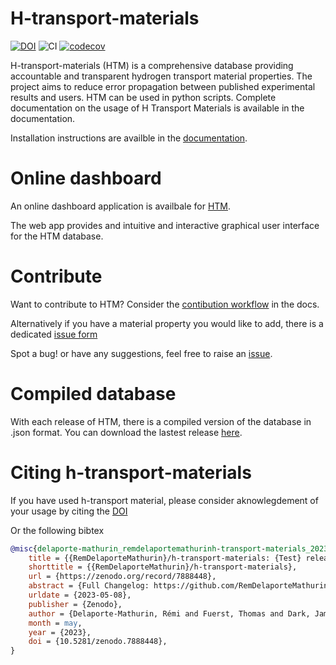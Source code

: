 # H-transport-materials
[![DOI](https://zenodo.org/badge/488195123.svg)](https://zenodo.org/badge/latestdoi/488195123)
![CI](https://github.com/RemDelaporteMathurin/h_transport_materials/actions/workflows/ci.yml/badge.svg)
[![codecov](https://codecov.io/github/RemDelaporteMathurin/h-transport-materials/branch/main/graph/badge.svg?token=zroa7Y8If6)](https://codecov.io/github/RemDelaporteMathurin/h-transport-materials)

H-transport-materials (HTM) is a comprehensive database providing accountable and transparent hydrogen transport material properties. The project aims to reduce error propagation between published experimental results and users. HTM can be used in python scripts. Complete documentation on the usage of H Transport Materials is available in the documentation.

Installation instructions are availble in the [documentation](https://h-transport-materials.readthedocs.io/en/latest/getting/index.html).

# Online dashboard

An online dashboard application is availbale for [HTM](https://htm-dashboard-uan5l4xr6a-od.a.run.app/). 

The web app provides and intuitive and interactive graphical user interface for the HTM database. 

# Contribute

Want to contribute to HTM? Consider the [contibution workflow](https://h-transport-materials.readthedocs.io/en/latest/dev/contributing.html) in the docs.

Alternatively if you have a material property you would like to add, there is a dedicated [issue form](https://github.com/RemDelaporteMathurin/h-transport-materials/issues/new?assignees=&labels=&template=PROPERTY-SUGGESTION.yml&title=Property+suggestion%3A+)

Spot a bug! or have any suggestions, feel free to raise an
[issue](https://github.com/RemDelaporteMathurin/h-transport-materials/issues/new).

# Compiled database

With each release of HTM, there is a compiled version of the database in .json format. You can download the lastest release [here](https://github.com/RemDelaporteMathurin/h-transport-materials/releases/latest/download/database.json).

# Citing h-transport-materials

If you have used h-transport material, please consider aknowlegdement of your usage by citing the [DOI](https://doi.org/10.5281/zenodo.7888448)

Or the following bibtex

```bibtex
@misc{delaporte-mathurin_remdelaportemathurinh-transport-materials_2023,
	title = {{RemDelaporteMathurin}/h-transport-materials: {Test} release 2},
	shorttitle = {{RemDelaporteMathurin}/h-transport-materials},
	url = {https://zenodo.org/record/7888448},
	abstract = {Full Changelog: https://github.com/RemDelaporteMathurin/h-transport-materials/compare/v0.12.7-alpha...v0.12.7-beta},
	urldate = {2023-05-08},
	publisher = {Zenodo},
	author = {Delaporte-Mathurin, Rémi and Fuerst, Thomas and Dark, James},
	month = may,
	year = {2023},
	doi = {10.5281/zenodo.7888448},
}
```
